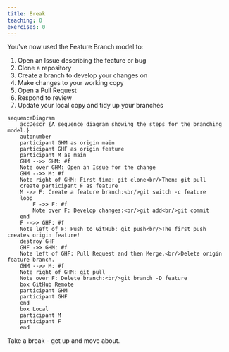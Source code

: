 ```yaml
---
title: Break
teaching: 0
exercises: 0
---
```


You've now used the Feature Branch model to:

1. Open an Issue describing the feature or bug
2. Clone a repository
3. Create a branch to develop your changes on
4. Make changes to your working copy
5. Open a Pull Request
6. Respond to review
7. Update your local copy and tidy up your branches

```mermaid
sequenceDiagram
    accDescr {A sequence diagram showing the steps for the branching model.}
    autonumber
    participant GHM as origin main
    participant GHF as origin feature
    participant M as main
    GHM -->> GHM: #f
    Note over GHM: Open an Issue for the change
    GHM -->> M: #f
    Note right of GHM: First time: git clone<br/>Then: git pull
    create participant F as feature
    M ->> F: Create a feature branch:<br/>git switch -c feature
    loop
        F ->> F: #f
        Note over F: Develop changes:<br/>git add<br/>git commit
    end
    F -->> GHF: #f
    Note left of F: Push to GitHub: git push<br/>The first push creates origin feature!
    destroy GHF
    GHF ->> GHM: #f
    Note left of GHF: Pull Request and then Merge.<br/>Delete origin feature branch.
    GHM -->> M: #f
    Note right of GHM: git pull
    Note over F: Delete branch:<br/>git branch -D feature
    box GitHub Remote
    participant GHM
    participant GHF
    end
    box Local
    participant M
    participant F
    end
```

Take a break - get up and move about.
